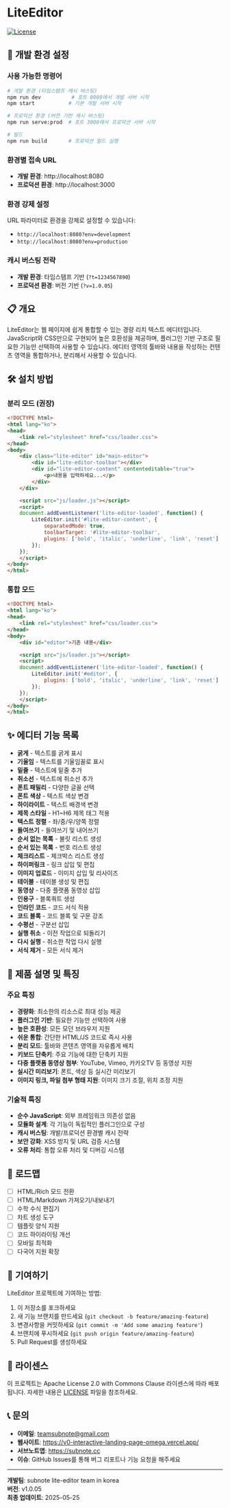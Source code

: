 # LiteEditor
[![License](https://img.shields.io/badge/license-Custom--Non--Commercial-blue.svg)](LICENSE)

## 🚀 개발 환경 설정

### 사용 가능한 명령어

```bash
# 개발 환경 (타임스탬프 캐시 버스팅)
npm run dev          # 포트 8080에서 개발 서버 시작
npm start           # 기본 개발 서버 시작

# 프로덕션 환경 (버전 기반 캐시 버스팅)  
npm run serve:prod  # 포트 3000에서 프로덕션 서버 시작

# 빌드
npm run build       # 프로덕션 빌드 실행
```

### 환경별 접속 URL

- **개발 환경**: http://localhost:8080
- **프로덕션 환경**: http://localhost:3000

### 환경 강제 설정

URL 파라미터로 환경을 강제로 설정할 수 있습니다:
- `http://localhost:8080?env=development`
- `http://localhost:8080?env=production`

### 캐시 버스팅 전략

- **개발 환경**: 타임스탬프 기반 (`?t=1234567890`)
- **프로덕션 환경**: 버전 기반 (`?v=1.0.05`)

## 📋 개요

LiteEditor는 웹 페이지에 쉽게 통합할 수 있는 경량 리치 텍스트 에디터입니다. JavaScript와 CSS만으로 구현되어 높은 호환성을 제공하며, 플러그인 기반 구조로 필요한 기능만 선택하여 사용할 수 있습니다. 에디터 영역의 툴바와 내용을 작성하는 컨텐츠 영역을 통합하거나, 분리해서 사용할 수 있습니다.

## 🛠️ 설치 방법

### 분리 모드 (권장)

```html
<!DOCTYPE html>
<html lang="ko">
<head>
    <link rel="stylesheet" href="css/loader.css">
</head>
<body>
    <div class="lite-editor" id="main-editor">
        <div id="lite-editor-toolbar"></div>
        <div id="lite-editor-content" contenteditable="true">
            <p>내용을 입력하세요...</p>
        </div>
    </div>

    <script src="js/loader.js"></script>
    <script>
    document.addEventListener('lite-editor-loaded', function() {
        LiteEditor.init('#lite-editor-content', {
            separatedMode: true,
            toolbarTarget: '#lite-editor-toolbar',
            plugins: ['bold', 'italic', 'underline', 'link', 'reset']
        });
    });
    </script>
</body>
</html>
```

### 통합 모드

```html
<!DOCTYPE html>
<html lang="ko">
<head>
    <link rel="stylesheet" href="css/loader.css">
</head>
<body>
    <div id="editor">기존 내용</div>

    <script src="js/loader.js"></script>
    <script>
    document.addEventListener('lite-editor-loaded', function() {
        LiteEditor.init('#editor', {
            plugins: ['bold', 'italic', 'underline', 'link', 'reset']
        });
    });
    </script>
</body>
</html>
```

## ✨ 에디터 기능 목록

- **굵게** - 텍스트를 굵게 표시
- **기울임** - 텍스트를 기울임꼴로 표시
- **밑줄** - 텍스트에 밑줄 추가
- **취소선** - 텍스트에 취소선 추가
- **폰트 패밀리** - 다양한 글꼴 선택
- **폰트 색상** - 텍스트 색상 변경
- **하이라이트** - 텍스트 배경색 변경
- **제목 스타일** - H1~H6 제목 태그 적용
- **텍스트 정렬** - 좌/중/우/양쪽 정렬
- **들여쓰기** - 들여쓰기 및 내어쓰기
- **순서 없는 목록** - 불릿 리스트 생성
- **순서 있는 목록** - 번호 리스트 생성
- **체크리스트** - 체크박스 리스트 생성
- **하이퍼링크** - 링크 삽입 및 편집
- **이미지 업로드** - 이미지 삽입 및 리사이즈
- **테이블** - 테이블 생성 및 편집
- **동영상** - 다중 플랫폼 동영상 삽입
- **인용구** - 블록쿼트 생성
- **인라인 코드** - 코드 서식 적용
- **코드 블록** - 코드 블록 및 구문 강조
- **수평선** - 구분선 삽입
- **실행 취소** - 이전 작업으로 되돌리기
- **다시 실행** - 취소한 작업 다시 실행
- **서식 제거** - 모든 서식 제거

## 🎯 제품 설명 및 특징

### 주요 특징
- **경량화**: 최소한의 리소스로 최대 성능 제공
- **플러그인 기반**: 필요한 기능만 선택하여 사용
- **높은 호환성**: 모든 모던 브라우저 지원
- **쉬운 통합**: 간단한 HTML/JS 코드로 즉시 사용
- **분리 모드**: 툴바와 콘텐츠 영역을 자유롭게 배치
- **키보드 단축키**: 주요 기능에 대한 단축키 지원
- **다중 플랫폼 동영상 첨부**: YouTube, Vimeo, 카카오TV 등 동영상 지원
- **실시간 미리보기**: 폰트, 색상 등 실시간 미리보기
- **이미지 링크, 파일 첨부 형태 지원**: 이미지 크기 조절, 위치 조정 지원 

### 기술적 특징
- **순수 JavaScript**: 외부 프레임워크 의존성 없음
- **모듈화 설계**: 각 기능이 독립적인 플러그인으로 구성
- **캐시 버스팅**: 개발/프로덕션 환경별 캐시 전략
- **보안 강화**: XSS 방지 및 URL 검증 시스템
- **오류 처리**: 통합 오류 처리 및 디버깅 시스템

## 🚀 로드맵

- [ ] HTML/Rich 모드 전환
- [ ] HTML/Markdown 가져오기/내보내기
- [ ] 수학 수식 편집기
- [ ] 차트 생성 도구
- [ ] 템플릿 양식 지원 
- [ ] 코드 하이라이팅 개선
- [ ] 모바일 최적화
- [ ] 다국어 지원 확장

## 🤝 기여하기

LiteEditor 프로젝트에 기여하는 방법:

1. 이 저장소를 포크하세요
2. 새 기능 브랜치를 만드세요 (`git checkout -b feature/amazing-feature`)
3. 변경사항을 커밋하세요 (`git commit -m 'Add some amazing feature'`)
4. 브랜치에 푸시하세요 (`git push origin feature/amazing-feature`)
5. Pull Request를 생성하세요

## 📄 라이센스

이 프로젝트는 Apache License 2.0 with Commons Clause 라이센스에 따라 배포됩니다. 자세한 내용은 [LICENSE](./LICENSE) 파일을 참조하세요.

## 📞 문의

- **이메일**: teamsubnote@gmail.com
- **웹사이트**: https://v0-interactive-landing-page-omega.vercel.app/
- **서브노트앱**: https://subnote.cc
- **이슈**: GitHub Issues를 통해 버그 리포트나 기능 요청을 해주세요

---

**개발팀**: subnote lite-editor team in korea  
**버전**: v1.0.05  
**최종 업데이트**: 2025-05-25

